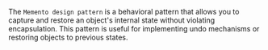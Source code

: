 The `Memento design pattern` is a behavioral pattern that allows you to capture and restore an object's internal state without violating encapsulation. This pattern is useful for implementing undo mechanisms or restoring objects to previous states.

